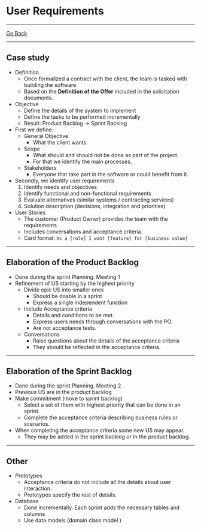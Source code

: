 # User Requirements
---
[Go Back](UNIOVI/3S2_IntSys/README.md)

---
## Case study
- Definition
	- Once formailzed a contract with the client, the team is tasked with building the software.
	- Based on the **Definition of the Offer** included in the solicitation documents.
- Objective
	- Define the details of the system to implement
	- Define the tasks to be performed incrementally
	- Result: Product Backlog -> Sprint Backlog
- First we define:
	- General Objective
		- What the client wants.
	- Scope
		- What should and should not be done as part of the project.
		- For that we identify the main processes.
	- Stakeholders 
		- Everyone that take part in the software or could benefit from it.
- Secondly, we identify user requirements
	1. Identify needs and objectives
	2. Identify functional and non-functional requirements
	3. Evaluate alternatives (similar systems / contracting services)
	4. Solution description (decisions, integration and priorities)
- User Stories
	- The customer (Product Owner) provides the team with the requirements.
	- Includes conversations and acceptance criteria.
	- Card format: `As a [role] I want [feature] for [business value]`
---
## Elaboration of the Product Backlog
- Done during the sprint Planning. Meeting 1
- Refinement of US starting by the highest priority
	- Divide epic US into smaller ones
		- Should be doable in a sprint
		- Express a single independent function
	- Include Acceptance criteria
		- Details and conditions to be met.
		- Express users needs through conversations with the PO.
		- Are not acceptance tests.
	- Conversations
		- Raise questions about the details of the acceptance criteria
		- They should be reflected in the acceptance criteria.
---
## Elaboration of the Sprint Backlog
- Done during the sprint Planning. Meeting 2
- Previous US are in the product backlog
- Make commitment (move to sprint backlog)
	- Select a set of them with highest priority that can be done in an sprint.
	- Complete the acceptance criteria describing business rules or scenarios.
- When completing the acceptance criteria some new US may appear.
	- They may be added in the sprint backlog or in the product backlog.
---
## Other
- Prototypes
	- Acceptance criteria do not include all the details about user interaction.
	- Prototypes specify the rest of details.
- Database
	- Done incrementally. Each sprint adds the necessary tables and columns
	- Use data models (domain class model )